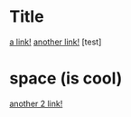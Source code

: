 # Title

[a link!](https://something.com)
[another link!](some-page.html)
[test]
# space (is cool)
[another 2 link!](some-page.html)